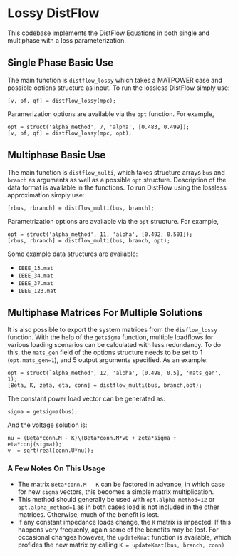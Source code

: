 # Lossy DistFlow
This codebase implements the DistFlow Equations in both single and multiphase with a loss parameterization.

## Single Phase Basic Use
The main function is `distflow_lossy` which takes a MATPOWER case and possible options structure as input.
To run the lossless DistFlow simply use:
```
[v, pf, qf] = distflow_lossy(mpc);
```

Paramerization options are available via the `opt` function.
For example,
```
opt = struct('alpha_method', 7, 'alpha', [0.483, 0.499]);
[v, pf, qf] = distflow_lossy(mpc, opt);
```

## Multiphase Basic Use
The main function is `distflow_multi`, which takes structure arrays `bus` and `branch` as arguments as well as a possible `opt` structure.
Description of the data format is available in the functions.
To run DistFlow using the lossless approximation simply use:
```
[rbus, rbranch] = distflow_multi(bus, branch);
```

Parametrization options are available via the `opt` structure.
For example,
```
opt = struct('alpha_method', 11, 'alpha', [0.492, 0.501]);
[rbus, rbranch] = distflow_multi(bus, branch, opt);
```

Some example data structures are available:
 - `IEEE_13.mat`
 - `IEEE_34.mat`
 - `IEEE_37.mat`
 - `IEEE_123.mat`

## Multiphase Matrices For Multiple Solutions
It is also possible to export the system matrices from the `disflow_lossy` function.
With the help of the `getsigma` function, multiple loadflows for various loading scenarios can be calculated with less redundancy.
To do this, the `mats_gen` field of the options structure needs to be set to 1 (`opt.mats_gen=1`), and 5 output arguments specified.
As an example:
```
opt = struct(`alpha_method', 12, 'alpha', [0.498, 0.5], 'mats_gen', 1);
[Beta, K, zeta, eta, conn] = distflow_multi(bus, branch,opt);
```
The constant power load vector can be generated as:
```
sigma = getsigma(bus);
```
And the voltage solution is:
```
nu = (Beta*conn.M - K)\(Beta*conn.M*v0 + zeta*sigma + eta*conj(sigma));
v  = sqrt(real(conn.U*nu));
```
### A Few Notes On This Usage
 - The matrix `Beta*conn.M - K` can be factored in advance, in which case for new `sigma` vectors, this becomes a simple matrix multiplication.
 - This method should generally be used with `opt.alpha_method=12` or `opt.alpha_method=1` as in both cases load is not included in the other matrices.
Otherwise, much of the benefit is lost.
 - If any constant impedance loads change, the `K` matrix is impacted. If this happens very frequenly, again some of the benefits may be lost.
For occasional changes however, the `updateKmat` function is available, which profides the new matrix by calling `K = updateKmat(bus, branch, conn)`
